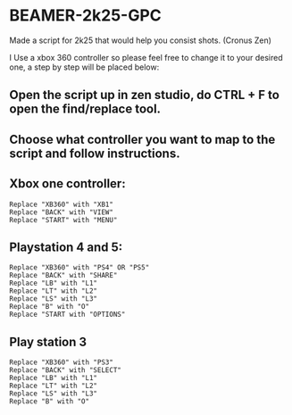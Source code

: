 # BEAMER-2k25-GPC
Made a script for 2k25 that would help you consist shots. (Cronus Zen)

I Use a xbox 360 controller so please feel free to change it to your desired one, a step by step will be placed below:

## Open the script up in zen studio, do CTRL + F to open the find/replace tool. ##

## Choose what controller you want to map to the script and follow instructions. ##

## Xbox one controller: ##

	Replace "XB360" with "XB1"
	Replace "BACK" with "VIEW"
	Replace "START" with "MENU"

## Playstation 4 and 5: ##

	Replace "XB360" with "PS4" OR "PS5"
	Replace "BACK" with "SHARE"
	Replace "LB" with "L1"
	Replace "LT" with "L2"
	Replace "LS" with "L3"
	Replace "B" with "O"
	Replace "START with "OPTIONS"

## Play station 3 ##

	Replace "XB360" with "PS3"
	Replace "BACK" with "SELECT"
	Replace "LB" with "L1"
	Replace "LT" with "L2"
	Replace "LS" with "L3"
	Replace "B" with "O"

